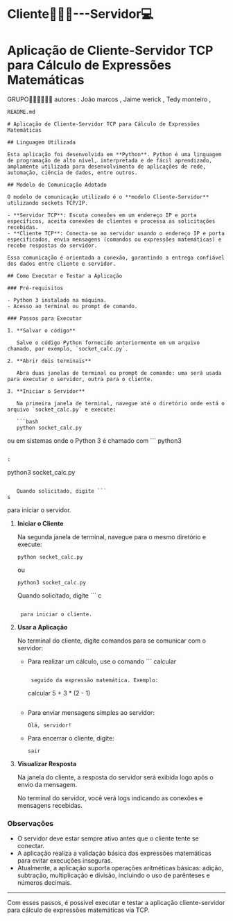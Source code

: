 # Cliente👱🏻‍♂️---Servidor💻
# Aplicação de Cliente-Servidor TCP para Cálculo de Expressões Matemáticas

GRUPO👨🏻‍💻👩🏻‍💻 autores : João marcos , Jaime werick , Tedy monteiro , 
```
README.md
```

```
# Aplicação de Cliente-Servidor TCP para Cálculo de Expressões Matemáticas

## Linguagem Utilizada

Esta aplicação foi desenvolvida em **Python**. Python é uma linguagem de programação de alto nível, interpretada e de fácil aprendizado, amplamente utilizada para desenvolvimento de aplicações de rede, automação, ciência de dados, entre outros.

## Modelo de Comunicação Adotado

O modelo de comunicação utilizado é o **modelo Cliente-Servidor** utilizando sockets TCP/IP.

- **Servidor TCP**: Escuta conexões em um endereço IP e porta específicos, aceita conexões de clientes e processa as solicitações recebidas.
- **Cliente TCP**: Conecta-se ao servidor usando o endereço IP e porta especificados, envia mensagens (comandos ou expressões matemáticas) e recebe respostas do servidor.

Essa comunicação é orientada a conexão, garantindo a entrega confiável dos dados entre cliente e servidor.

## Como Executar e Testar a Aplicação

### Pré-requisitos

- Python 3 instalado na máquina.
- Acesso ao terminal ou prompt de comando.

### Passos para Executar

1. **Salvar o código**

   Salve o código Python fornecido anteriormente em um arquivo chamado, por exemplo, `socket_calc.py`.

2. **Abrir dois terminais**

   Abra duas janelas de terminal ou prompt de comando: uma será usada para executar o servidor, outra para o cliente.

3. **Iniciar o Servidor**

   Na primeira janela de terminal, navegue até o diretório onde está o arquivo `socket_calc.py` e execute:

   ```bash
   python socket_calc.py
```

   ou em sistemas onde o Python 3 é chamado com ```
python3
```

:

```
python3 socket_calc.py
```

   Quando solicitado, digite ```
s
```

 para iniciar o servidor.

1. **Iniciar o Cliente**

   Na segunda janela de terminal, navegue para o mesmo diretório e execute:

   ```
   python socket_calc.py
   
   ```

   ou

   ```
   python3 socket_calc.py
   
   ```

   Quando solicitado, digite ```
   c
   ```

    para iniciar o cliente.
2. **Usar a Aplicação**

   No terminal do cliente, digite comandos para se comunicar com o servidor:
   - Para realizar um cálculo, use o comando ```
     calcular
     ```

      seguido da expressão matemática. Exemplo:

     ```
     calcular 5 + 3 * (2 - 1)
     
     ```
   - Para enviar mensagens simples ao servidor:

     ```
     Olá, servidor!
     
     ```
   - Para encerrar o cliente, digite:

     ```
     sair
     
     ```
3. **Visualizar Resposta**

   Na janela do cliente, a resposta do servidor será exibida logo após o envio da mensagem.

   No terminal do servidor, você verá logs indicando as conexões e mensagens recebidas.

### Observações

- O servidor deve estar sempre ativo antes que o cliente tente se conectar.
- A aplicação realiza a validação básica das expressões matemáticas para evitar execuções inseguras.
- Atualmente, a aplicação suporta operações aritméticas básicas: adição, subtração, multiplicação e divisão, incluindo o uso de parênteses e números decimais.

---

Com esses passos, é possível executar e testar a aplicação cliente-servidor para cálculo de expressões matemáticas via TCP.

```
```
